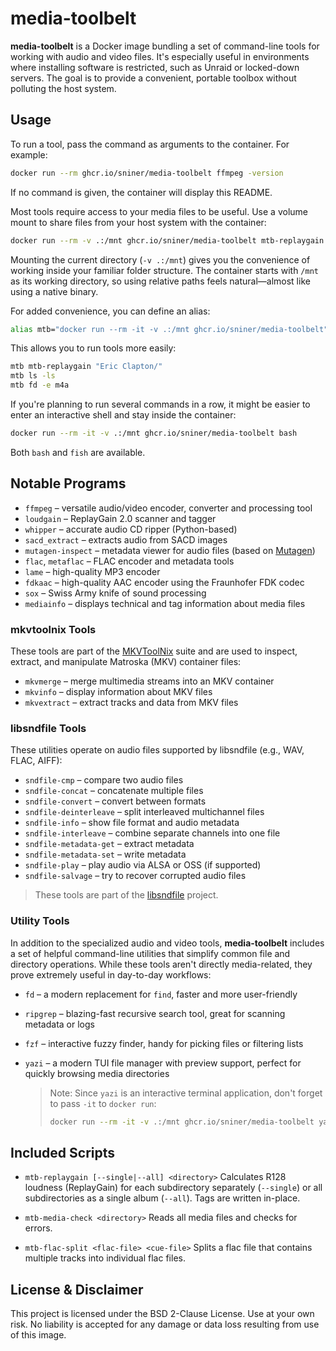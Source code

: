# media-toolbelt

**media-toolbelt** is a Docker image bundling a set of command-line tools for working with audio and video files. It's especially useful in environments where installing software is restricted, such as Unraid or locked-down servers. The goal is to provide a convenient, portable toolbox without polluting the host system.

## Usage

To run a tool, pass the command as arguments to the container. For example:

```bash
docker run --rm ghcr.io/sniner/media-toolbelt ffmpeg -version
```

If no command is given, the container will display this README.

Most tools require access to your media files to be useful. Use a volume mount to share files from your host system with the container:

```bash
docker run --rm -v .:/mnt ghcr.io/sniner/media-toolbelt mtb-replaygain "Eric Clapton/"
```

Mounting the current directory (`-v .:/mnt`) gives you the convenience of working inside your familiar folder structure. The container starts with `/mnt` as its working directory, so using relative paths feels natural—almost like using a native binary.

For added convenience, you can define an alias:

```bash
alias mtb="docker run --rm -it -v .:/mnt ghcr.io/sniner/media-toolbelt"
```

This allows you to run tools more easily:

```bash
mtb mtb-replaygain "Eric Clapton/"
mtb ls -ls
mtb fd -e m4a
```

If you're planning to run several commands in a row, it might be easier to enter an interactive shell and stay inside the container:

```bash
docker run --rm -it -v .:/mnt ghcr.io/sniner/media-toolbelt bash
```

Both `bash` and `fish` are available.

## Notable Programs

* `ffmpeg` – versatile audio/video encoder, converter and processing tool
* `loudgain` – ReplayGain 2.0 scanner and tagger
* `whipper` – accurate audio CD ripper (Python-based)
* `sacd_extract` – extracts audio from SACD images
* `mutagen-inspect` – metadata viewer for audio files (based on [Mutagen](https://github.com/quodlibet/mutagen))
* `flac`, `metaflac` – FLAC encoder and metadata tools
* `lame` – high-quality MP3 encoder
* `fdkaac` – high-quality AAC encoder using the Fraunhofer FDK codec
* `sox` – Swiss Army knife of sound processing
* `mediainfo` – displays technical and tag information about media files

### mkvtoolnix Tools

These tools are part of the [MKVToolNix](https://mkvtoolnix.download/) suite and are used to inspect, extract, and manipulate Matroska (MKV) container files:

* `mkvmerge` – merge multimedia streams into an MKV container
* `mkvinfo` – display information about MKV files
* `mkvextract` – extract tracks and data from MKV files

### libsndfile Tools

These utilities operate on audio files supported by libsndfile (e.g., WAV, FLAC, AIFF):

* `sndfile-cmp` – compare two audio files
* `sndfile-concat` – concatenate multiple files
* `sndfile-convert` – convert between formats
* `sndfile-deinterleave` – split interleaved multichannel files
* `sndfile-info` – show file format and audio metadata
* `sndfile-interleave` – combine separate channels into one file
* `sndfile-metadata-get` – extract metadata
* `sndfile-metadata-set` – write metadata
* `sndfile-play` – play audio via ALSA or OSS (if supported)
* `sndfile-salvage` – try to recover corrupted audio files

> These tools are part of the [libsndfile](http://www.mega-nerd.com/libsndfile/) project.

### Utility Tools

In addition to the specialized audio and video tools, **media-toolbelt** includes a set of helpful command-line utilities that simplify common file and directory operations. While these tools aren't directly media-related, they prove extremely useful in day-to-day workflows:

* `fd` – a modern replacement for `find`, faster and more user-friendly
* `ripgrep` – blazing-fast recursive search tool, great for scanning metadata or logs
* `fzf` – interactive fuzzy finder, handy for picking files or filtering lists
* `yazi` – a modern TUI file manager with preview support, perfect for quickly browsing media directories

  > Note: Since `yazi` is an interactive terminal application, don't forget to pass `-it` to `docker run`:
  >
  > ```bash
  > docker run --rm -it -v .:/mnt ghcr.io/sniner/media-toolbelt yazi
  > ```

## Included Scripts

* `mtb-replaygain [--single|--all] <directory>`
  Calculates R128 loudness (ReplayGain) for each subdirectory separately (`--single`) or all subdirectories as a single album (`--all`). Tags are written in-place.

* `mtb-media-check <directory>`
  Reads all media files and checks for errors.

* `mtb-flac-split <flac-file> <cue-file>`
  Splits a flac file that contains multiple tracks into individual flac files.

## License & Disclaimer

This project is licensed under the BSD 2-Clause License. Use at your own risk. No liability is accepted for any damage or data loss resulting from use of this image.
